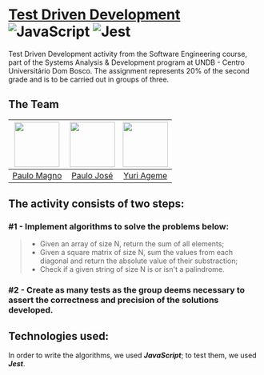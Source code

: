 # [Test Driven Development](https://github.com/cavalcantigor/eng-software-tdd) ![JavaScript](https://img.shields.io/badge/javascript-%23323330.svg?style=for-the-badge&logo=javascript&logoColor=%23F7DF1E) ![Jest](https://img.shields.io/badge/-jest-%23C21325?style=for-the-badge&logo=jest&logoColor=white)

Test Driven Development activity from the Software Engineering course, part of the Systems Analysis & Development program at UNDB - Centro Universitário Dom Bosco. The assignment represents 20% of the second grade and is to be carried out in groups of three.

## The Team

| <a target="_blank" href="https://github.com/pgmagno"><img width="90" height="90" src="https://github.com/pgmagno.png"></a> | <a target="_blank" href="https://github.com/paulojoseph"><img width="90" height="90" src="https://github.com/paulojoseph.png"></a> | <a target="_blank" href="https://github.com/yuriageme"><img width="90" height="90" src="https://github.com/yuriageme.png"></a> |
| :-: | :-: | :-: |
| <a target="_blank" href="https://github.com/pgmagno">Paulo Magno</a> | <a target="_blank" href="https://github.com/paulojoseph">Paulo José</a> | <a target="_blank" href="https://github.com/yuriageme">Yuri Ageme</a> |

## The activity consists of two steps:
### #1 - Implement algorithms to solve the problems below:
>* Given an array of size N, return the sum of all elements;
>* Given a square matrix of size N, sum the values from each diagonal and return the absolute value of their substraction;
>* Check if a given string of size N is or isn't a palindrome.
### #2 - Create as many tests as the group deems necessary to assert the correctness and precision of the solutions developed. 

## Technologies used:

In order to write the algorithms, we used ***JavaScript***; to test them, we used ***Jest***.

